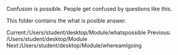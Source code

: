 Confusion is possible. People get confused by questions like this.  

This folder contains the what is posible answer. 

Current:/Users/student/desktop/Module/whatspossible 
Previous: /Users/student/desktop/Module 
Next:/Users/student/desktop/Module/whereamIgoing
